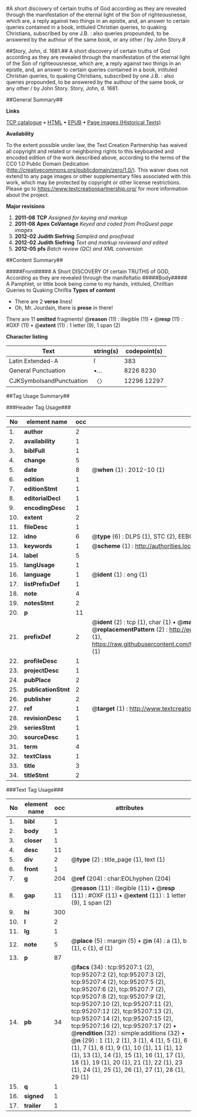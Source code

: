 #A short discovery of certain truths of God according as they are revealed through the manifestation of the eternal light of the Son of righteousnesse, which are, a reply against two things in an epistle, and, an answer to certain queries contained in a book, intituled Christian queries, to quaking Christians, subscribed by one J.B. : also queries propounded, to be answered by the authour of the same book, or any other / by John Story.#

##Story, John, d. 1681.##
A short discovery of certain truths of God according as they are revealed through the manifestation of the eternal light of the Son of righteousnesse, which are, a reply against two things in an epistle, and, an answer to certain queries contained in a book, intituled Christian queries, to quaking Christians, subscribed by one J.B. : also queries propounded, to be answered by the authour of the same book, or any other / by John Story.
Story, John, d. 1681.

##General Summary##

**Links**

[TCP catalogue](http://www.ota.ox.ac.uk/tcp/)  • 
[HTML](http://tei.it.ox.ac.uk/tcp/Texts-HTML/free/A61/A61692.html)  • 
[EPUB](http://tei.it.ox.ac.uk/tcp/Texts-EPUB/free/A61/A61692.epub) • 
[Page images (Historical Texts)](https://historicaltexts.jisc.ac.uk/eebo-12898732e)

**Availability**

To the extent possible under law, the Text Creation Partnership has waived all copyright and related or neighboring rights to this keyboarded and encoded edition of the work described above, according to the terms of the CC0 1.0 Public Domain Dedication (http://creativecommons.org/publicdomain/zero/1.0/). This waiver does not extend to any page images or other supplementary files associated with this work, which may be protected by copyright or other license restrictions. Please go to https://www.textcreationpartnership.org/ for more information about the project.

**Major revisions**

1. __2011-08__ __TCP__ *Assigned for keying and markup*
1. __2011-08__ __Apex CoVantage__ *Keyed and coded from ProQuest page images*
1. __2012-02__ __Judith Siefring__ *Sampled and proofread*
1. __2012-02__ __Judith Siefring__ *Text and markup reviewed and edited*
1. __2012-05__ __pfs__ *Batch review (QC) and XML conversion*

##Content Summary##

#####Front#####
 A Short DISCOVERY Of certain TRUTHS of GOD, According as they are revealed through the manifeſtatio
#####Body#####
 A Pamphlet, or little book being come to my hands, intituled, Chriſtian Queries to Quaking Chriſtia
**Types of content**

  * There are 2 **verse** lines!
  * Oh, Mr. Jourdain, there is **prose** in there!

There are 11 **omitted** fragments! 
 @__reason__ (11) : illegible (11)  •  @__resp__ (11) : #OXF (11)  •  @__extent__ (11) : 1 letter (9), 1 span (2)

**Character listing**


|Text|string(s)|codepoint(s)|
|---|---|---|
|Latin Extended-A|ſ|383|
|General Punctuation|•…|8226 8230|
|CJKSymbolsandPunctuation|〈〉|12296 12297|

##Tag Usage Summary##

###Header Tag Usage###

|No|element name|occ|attributes|
|---|---|---|---|
|1.|__author__|2||
|2.|__availability__|1||
|3.|__biblFull__|1||
|4.|__change__|5||
|5.|__date__|8| @__when__ (1) : 2012-10 (1)|
|6.|__edition__|1||
|7.|__editionStmt__|1||
|8.|__editorialDecl__|1||
|9.|__encodingDesc__|1||
|10.|__extent__|2||
|11.|__fileDesc__|1||
|12.|__idno__|6| @__type__ (6) : DLPS (1), STC (2), EEBO-CITATION (1), OCLC (1), VID (1)|
|13.|__keywords__|1| @__scheme__ (1) : http://authorities.loc.gov/ (1)|
|14.|__label__|5||
|15.|__langUsage__|1||
|16.|__language__|1| @__ident__ (1) : eng (1)|
|17.|__listPrefixDef__|1||
|18.|__note__|4||
|19.|__notesStmt__|2||
|20.|__p__|11||
|21.|__prefixDef__|2| @__ident__ (2) : tcp (1), char (1)  •  @__matchPattern__ (2) : ([0-9\-]+):([0-9IVX]+) (1), (.+) (1)  •  @__replacementPattern__ (2) : http://eebo.chadwyck.com/downloadtiff?vid=$1&page=$2 (1), https://raw.githubusercontent.com/textcreationpartnership/Texts/master/tcpchars.xml#$1 (1)|
|22.|__profileDesc__|1||
|23.|__projectDesc__|1||
|24.|__pubPlace__|2||
|25.|__publicationStmt__|2||
|26.|__publisher__|2||
|27.|__ref__|1| @__target__ (1) : http://www.textcreationpartnership.org/docs/. (1)|
|28.|__revisionDesc__|1||
|29.|__seriesStmt__|1||
|30.|__sourceDesc__|1||
|31.|__term__|4||
|32.|__textClass__|1||
|33.|__title__|3||
|34.|__titleStmt__|2||


###Text Tag Usage###

|No|element name|occ|attributes|
|---|---|---|---|
|1.|__bibl__|1||
|2.|__body__|1||
|3.|__closer__|1||
|4.|__desc__|11||
|5.|__div__|2| @__type__ (2) : title_page (1), text (1)|
|6.|__front__|1||
|7.|__g__|204| @__ref__ (204) : char:EOLhyphen (204)|
|8.|__gap__|11| @__reason__ (11) : illegible (11)  •  @__resp__ (11) : #OXF (11)  •  @__extent__ (11) : 1 letter (9), 1 span (2)|
|9.|__hi__|300||
|10.|__l__|2||
|11.|__lg__|1||
|12.|__note__|5| @__place__ (5) : margin (5)  •  @__n__ (4) : a (1), b (1), c (1), d (1)|
|13.|__p__|87||
|14.|__pb__|34| @__facs__ (34) : tcp:95207:1 (2), tcp:95207:2 (2), tcp:95207:3 (2), tcp:95207:4 (2), tcp:95207:5 (2), tcp:95207:6 (2), tcp:95207:7 (2), tcp:95207:8 (2), tcp:95207:9 (2), tcp:95207:10 (2), tcp:95207:11 (2), tcp:95207:12 (2), tcp:95207:13 (2), tcp:95207:14 (2), tcp:95207:15 (2), tcp:95207:16 (2), tcp:95207:17 (2)  •  @__rendition__ (32) : simple:additions (32)  •  @__n__ (29) : 1 (1), 2 (1), 3 (1), 4 (1), 5 (1), 6 (1), 7 (1), 8 (1), 9 (1), 10 (1), 11 (1), 12 (1), 13 (1), 14 (1), 15 (1), 16 (1), 17 (1), 18 (1), 19 (1), 20 (1), 21 (1), 22 (1), 23 (1), 24 (1), 25 (1), 26 (1), 27 (1), 28 (1), 29 (1)|
|15.|__q__|1||
|16.|__signed__|1||
|17.|__trailer__|1||
